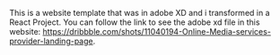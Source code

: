 This is a website template that was in adobe XD and i transformed in a React Project. You can follow the link to see the adobe xd file in this website: https://dribbble.com/shots/11040194-Online-Media-services-provider-landing-page.